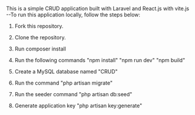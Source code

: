 This is a simple CRUD application built with Laravel and React.js with vite.js
--To run this application locally, follow the steps below:

1. Fork this repository.
2. Clone the repository.
3. Run composer install
4. Run the following commands 
    "npm install"
    "npm run dev"
    "npm build"

5. Create a MySQL database named "CRUD"
6. Run the command "php artisan migrate"
7. Run the seeder command "php artisan db:seed"
8. Generate application key "php artisan key:generate"